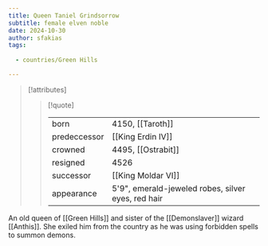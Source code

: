 ```yaml
---
title: Queen Taniel Grindsorrow
subtitle: female elven noble
date: 2024-10-30
author: sfakias
tags:
  
  - countries/Green Hills

---
```

> [!attributes]
> 
> > [!quote]
> >
> > | | |
> > | --- | --- |
> > | born | 4150, [[Taroth]] |
> > | predeccessor | [[King Erdin IV]] |
> > | crowned | 4495, [[Ostrabit]] |
> > | resigned | 4526 |
> > | successor | [[King Moldar VI]] |
> > | appearance | 5'9", emerald-jeweled robes, silver eyes, red hair |

An old queen of [[Green Hills]] and sister of the [[Demonslaver]] wizard [[Anthis]]. She exiled him from the country as he was using forbidden spells to summon demons.